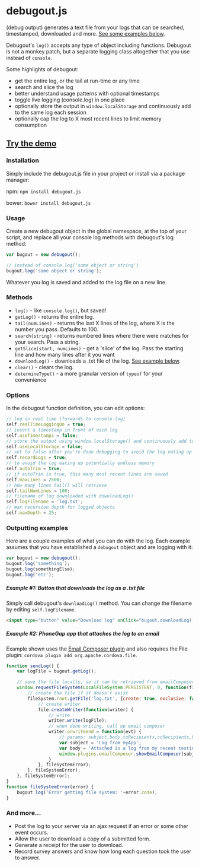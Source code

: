 debugout.js
===========

(debug output) generates a text file from your logs that can be searched, timestamped, downloaded and more. [See some examples below](#outputting).

Debugout's `log()` accepts any type of object including functions. Debugout is not a monkey patch, but a separate logging class altogether that you use instead of `console`.

Some highlights of debugout:

- get the entire log, or the tail at run-time or any time
- search and slice the log
- better understand usage patterns with optional timestamps
- toggle live logging (console.log) in one place
- optionally store the output in `window.localStorage` and continuously add to the same log each session
- optionally cap the log to X most recent lines to limit memory consumption

## [Try the demo](http://inorganik.github.io/debugout.js/)

### Installation

Simply include the debugout.js file in your project or install via a package manager:

npm: `npm install debugout.js`

bower: `bower install debugout.js`

### Usage

Create a new debugout object in the global namespace, at the top of your script, and replace all your console log methods with debugout's log method:

```js
var bugout = new debugout();

// instead of console.log('some object or string')
bugout.log('some object or string');
```
Whatever you log is saved and added to the log file on a new line.

### Methods

- `log()` - like `console.log()`, but saved!
- `getLog()` - returns the entire log.
- `tail(numLines)` - returns the last X lines of the log, where X is the number you pass. Defaults to 100.
- `search(string)` - returns numbered lines where there were matches for your search. Pass a string.
- `getSlice(start, numLines)` - get a 'slice' of the log. Pass the starting line and how many lines after it you want
- `downloadLog()` - downloads a .txt file of the log. [See example below](#outputting).
- `clear()` - clears the log.
- `determineType()` - a more granular version of `typeof` for your convenience

### Options <a name="options"></a>

In the debugout function definition, you can edit options:

```js
// log in real time (forwards to console.log)
self.realTimeLoggingOn = true; 
// insert a timestamp in front of each log
self.useTimestamps = false; 
// store the output using window.localStorage() and continuously add to the same log each session
self.useLocalStorage = false; 
// set to false after you're done debugging to avoid the log eating up memory
self.recordLogs = true; 
// to avoid the log eating up potentially endless memory
self.autoTrim = true; 
// if autoTrim is true, this many most recent lines are saved
self.maxLines = 2500; 
// how many lines tail() will retrieve
self.tailNumLines = 100; 
// filename of log downloaded with downloadLog()
self.logFilename = 'log.txt';
// max recursion depth for logged objects
self.maxDepth = 25;
```

### Outputting examples <a name="outputting"></a>

Here are a couple examples of what you can do with the log. Each example assumes that you have established a `debugout` object and are logging with it:

```js
var bugout = new debugout();
bugout.log('something');
bugout.log(somethingElse);
bugout.log('etc');
```

##### Example #1: Button that downloads the log as a .txt file

Simply call debugout's `downloadLog()` method. You can change the filename by editing `self.logFilename`.

```html
<input type="button" value="Download log" onClick="bugout.downloadLog()">
````

##### Example #2: PhoneGap app that attaches the log to an email

Example shown uses the [Email Composer plugin](https://github.com/inorganik/cordova-emailComposerWithAttachments) and also requires the File plugin: `cordova plugin add org.apache.cordova.file`.

```js
function sendLog() {
	var logFile = bugout.getLog();

	// save the file locally, so it can be retrieved from emailComposer
	window.requestFileSystem(LocalFileSystem.PERSISTENT, 0, function(fileSystem) {
		// create the file if it doesn't exist
		fileSystem.root.getFile('log.txt', {create: true, exclusive: false}, function(file) {
			// create writer
			file.createWriter(function(writer) {
		        // write
	    		writer.write(logFile);
	    		// when done writing, call up email composer
				writer.onwriteend = function(evt) {
		            // params: subject,body,toRecipients,ccRecipients,bccRecipients,bIsHTML,attachments,filename
		            var subject = 'Log from myApp';
		            var body = 'Attached is a log from my recent testing session.';
					window.plugins.emailComposer.showEmailComposer(subject,body,[],[],[],false,['log.txt'], ['myApp log']);
		        }
			}, fileSystemError);
		}, fileSystemError);
	}, fileSystemError);
}
function fileSystemError(error) {
    bugout.log('Error getting file system: '+error.code);
}
```
### And more...

- Post the log to your server via an ajax request if an error or some other event occurs.
- Allow the user to download a copy of a submitted form.
- Generate a receipt for the user to download.
- Record survey answers and know how long each question took the user to answer.



